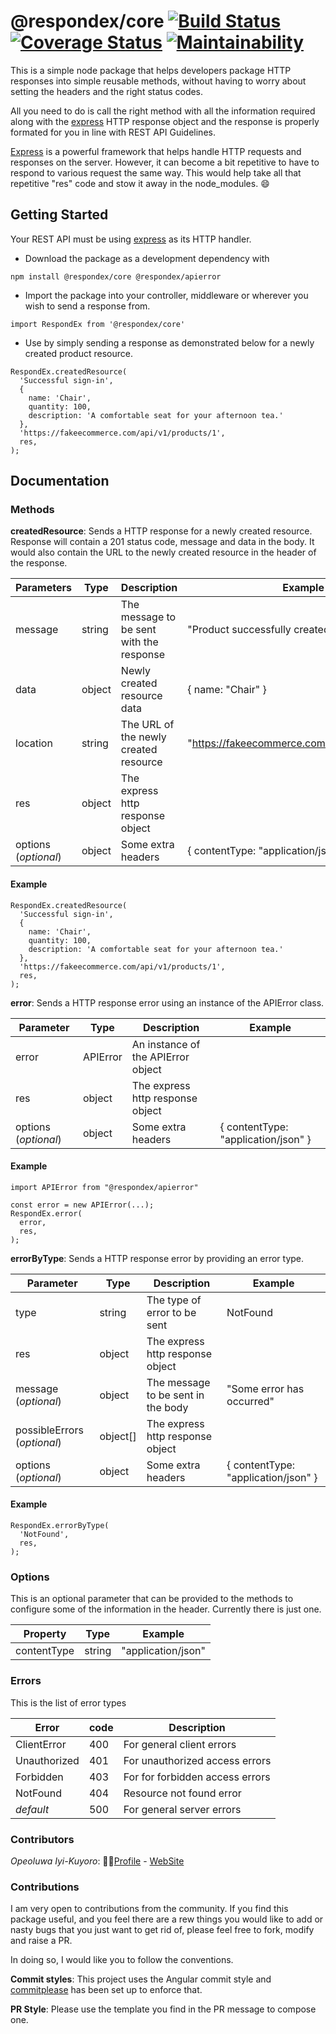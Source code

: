 # @respondex/core [![Build Status](https://travis-ci.org/IyiKuyoro/RespondEx.svg?branch=develop)](https://travis-ci.org/IyiKuyoro/RespondEx) [![Coverage Status](https://coveralls.io/repos/github/IyiKuyoro/RespondEx/badge.svg?branch=develop)](https://coveralls.io/github/IyiKuyoro/RespondEx?branch=develop) [![Maintainability](https://api.codeclimate.com/v1/badges/aefd9dedd80b68dd6212/maintainability)](https://codeclimate.com/github/IyiKuyoro/RespondEx/maintainability)

This is a simple node package that helps developers package HTTP responses into simple reusable methods, without having to worry about setting the headers and the right status codes.

All you need to do is call the right method with all the information required along with the [express](https://expressjs.com/) HTTP response object and the response is properly formated for you in line with REST API Guidelines.

[Express](https://expressjs.com/) is a powerful framework that helps handle HTTP requests and responses on the server. However, it can become a bit repetitive to have to respond to various request the same way. This would help take all that repetitive "res" code and stow it away in the node_modules. 😄

## Getting Started
Your REST API must be using [express](https://expressjs.com/) as its HTTP handler.
- Download the package as a development dependency with 
```
npm install @respondex/core @respondex/apierror
```
- Import the package into your controller, middleware or wherever you wish to send a response from.
```
import RespondEx from '@respondex/core'
```
- Use by simply sending a response as demonstrated below for a newly created product resource.
```
RespondEx.createdResource(
  'Successful sign-in',
  {
    name: 'Chair',
    quantity: 100,
    description: 'A comfortable seat for your afternoon tea.'
  },
  'https://fakeecommerce.com/api/v1/products/1',
  res,
);
```

## Documentation
### Methods
**createdResource**: Sends a HTTP response for a newly created resource. Response will contain a 201 status code, message and data in the body. It would also contain the URL to the newly created resource in the header of the response.

| Parameters             | Type   | Description                              | Example                                       |
|------------------------|--------|------------------------------------------|-----------------------------------------------|
| message                | string | The message to be sent with the response | "Product successfully created."               |
| data                   | object | Newly created resource data              | { name: "Chair" }                             |
| location               | string | The URL of the newly created resource    | "https://fakeecommerce.com/api/v1/products/1" |
| res                    | object | The express http response object         |                                               |
| options (_optional_)   | object | Some extra headers                       | { contentType: "application/json" }           |

#### Example
```
RespondEx.createdResource(
  'Successful sign-in',
  {
    name: 'Chair',
    quantity: 100,
    description: 'A comfortable seat for your afternoon tea.'
  },
  'https://fakeecommerce.com/api/v1/products/1',
  res,
);
```

**error**: Sends a HTTP response error using an instance of the APIError class.

| Parameter             | Type     | Description                              | Example                                       |
|------------------------|----------|------------------------------------------|-----------------------------------------------|
| error                  | APIError | An instance of the APIError object       |                                               |
| res                    | object   | The express http response object         |                                               |
| options (_optional_)   | object   | Some extra headers                       | { contentType: "application/json" }           |

#### Example
```
import APIError from "@respondex/apierror"

const error = new APIError(...);
RespondEx.error(
  error,
  res,
);
```

**errorByType**: Sends a HTTP response error by providing an error type.

| Parameter                | Type     | Description                              | Example                                       |
|---------------------------|----------|------------------------------------------|-----------------------------------------------|
| type                      | string   | The type of error to be sent             | NotFound                                      |
| res                       | object   | The express http response object         |                                               |
| message (_optional_)      | object   | The message to be sent in the body       | "Some error has occurred"                     |
| possibleErrors (_optional_)| object[]| The express http response object         |                                               |
| options (_optional_)      | object   | Some extra headers                       | { contentType: "application/json" }           |

#### Example
```
RespondEx.errorByType(
  'NotFound',
  res,
);
```

### Options
This is an optional parameter that can be provided to the methods to configure some of the information in the header. Currently there is just one.

| Property    | Type   | Example            |
|-------------|--------|--------------------|
| contentType | string | "application/json" |

### Errors
This is the list of error types

| Error        | code | Description                     |
|--------------|------|---------------------------------|
| ClientError  | 400  | For general client errors       |
| Unauth­orized | 401  | For unauthorized access errors  |
| Forbidden    | 403  | For for forbidden access errors |
| NotFound     | 404  | Resource not found error        |
| _default_    | 500  | For general server errors       |

### Contributors
_Opeoluwa Iyi-Kuyoro_: 👨🏿[Profile](https://github.com/IyiKuyoro) - [WebSite](https://iyikuyoro.com)

### Contributions
I am very open to contributions from the community. If you find this package useful, and you feel there are a rew things you would like to add or nasty bugs that you just want to get rid of, please feel free to fork, modify and raise a PR.

In doing so, I would like you to follow the conventions.

**Commit styles**: This project uses the Angular commit style and [commitplease](https://www.npmjs.com/package/commitplease) has been set up to enforce that.

**PR Style**: Please use the template you find in the PR message to compose one.
